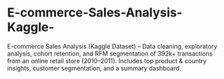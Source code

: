 # E-commerce-Sales-Analysis-Kaggle-
E-commerce Sales Analysis (Kaggle Dataset) – Data cleaning, exploratory analysis, cohort retention, and RFM segmentation of 392k+ transactions from an online retail store (2010–2011). Includes top product &amp; country insights, customer segmentation, and a summary dashboard.
